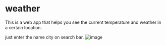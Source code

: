 # weather
This is a web app that helps you see the current temperature and weather in a certain location.

just enter the name city on search bar.
![image](https://github.com/iDexse/weather/assets/89718935/dfe5c55d-2d42-453e-81ee-9e95a03b9127)

